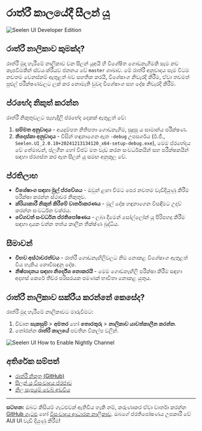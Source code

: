 # රාත්රී කාලයේදී සීලන් යූ

![Seelen UI Developer Edition](https://github.com/user-attachments/assets/76634b49-7b09-4ef2-9643-e93542309f5d)

## රාත්රී නාලිකාව කුමක්ද?

රාත්රී මුදා හැරීමේ නාලිකාව වන සීලන් යූඅයි හි විශේෂිත ගොඩනැගීමකි සෑම නව කැපවීමකින් ස්වයංක්රීයව ජනනය වේ
`master` ශාඛාව. මේ රාත්රී අනුවාදය සෑම විටම නවතම වෙනස්කම් ඇතුළත් බව සහතික කරයි, විශේෂාංග නිවැරදි
කිරීම, ඒවා තවමත් පුළුල් පරීක්ෂණවලට ලක් කර නොමැති වුවද විශේෂාංග සහ දෝෂ නිවැරදි කිරීම්.

## ප්රභේද නිකුත් කරන්න

රාත්රී නිකුතුවලට පැහැදිලි ප්රභේද දෙකක් ඇතුළත් වේ:

1. **සම්මත අනුවාදය** - අයදුම්පත නිතිපතා ගොඩනැගීම, සුදුසු ය සාමාන්ය පරීක්ෂණ.
2. **නිදොස්කා අනුවාදය** - විසින් හඳුනාගෙන ඇත `-debug` උපසර්ගය (ඊ.ජී.,
   `Seelen.UI_2.0.10+20241213134120_x64-setup-debug.exe`), මෙම ප්රභේදය වේ තේමාවන්,
   ප්ලගීන හෝ විජට් මත වැඩ කරන සංවර්ධකයින් සහ පරීක්ෂකයින් සඳහා ප්රශස්ත කර ඇත සීලන් යූ සමඟ අනුකූල වේ.

## ප්රතිලාභ

- **විශේෂාංග සඳහා මුල් ප්රවේශය** - ඔවුන් ළඟා වීමට පෙර නවතම වැඩිදියුණු කිරීම පරීක්ෂා කරන්න ස්ථාවර නිකුතුව.
- **ක්රියාකාරී නිකුත් කිරීමේ වාර්තාකරණය** - මුල් දෝෂ හඳුනාගෙන විසඳීමට උදව් කරන්න සංවර්ධන චක්රය.
- **වේගවත් සංවර්ධන ප්රතිපෝෂණය** - ලබා දීමෙන් සෝල්ලෝන් යූ පිරිපහදු කිරීම සඳහා දායක වන්න තත්ය කාලීන
  තීක්ෂ්ණ බුද්ධිය.

## සීමාවන්

- **විභව අස්ථාවරත්වය** - රාත්රී ගොඩනැඟිලිවලට නිම නොකළ විශේෂාංග ඇතුළත් විය හැකිය නොවිසඳුනු දෝෂ.
- **නිෂ්පාදනය සඳහා නිර්දේශ නොකරයි** - මෙම ගොඩනැඟිලි පරීක්ෂා කිරීම සඳහා අදහස් කෙරේ තීව්ර පරිසරයක
  පමණක් භාවිතා නොකළ යුතුය.

## රාත්රී නාලිකාව සක්රීය කරන්නේ කෙසේද?

රාත්රී මුදා හැරීමේ නාලිකාවට මාරුවීමට:

1. විවෘත **සැකසුම්** > **අමතර** හෝ **තොරතුරු** > **නාලිකාව යාවත්කාලීන කරන්න**.
2. තෝරන්න **රාත්රී කාලයේ** පවතින විකල්ප වලින්.

![Seelen UI How to Enable Nightly Channel](https://github.com/user-attachments/assets/ae88aeac-98cc-4424-a9e7-fb59740b694e)

## අතිරේක සම්පත්

- [රාත්රී නිකුතු (GitHub)](https://github.com/eythaann/Seelen-UI/releases/tag/nightly)
- [සීලන් යූ විසංවාදය ප්රජාව](https://discord.gg/ABfASx5ZAJ)
- [නිල සැපයුම් වෙබ් අඩවිය](https://seelen.io)

---

**සටහන:** ඔබට කිසියම් ගැටළුවක් ඇතිවිය හැකි නම්, කරුණාකර ඒවා වාර්තා කරන්න
[GitHub ගැටළු](https://github.com/eythaann/Seelen-UI/issues) හෝ
[විසංවාදය ආධාරක නාලිකාව](https://discord.gg/ABfASx5ZAJ). ඔබගේ ප්රතිපෝෂණය උපකාරී වේ AUI UI
වැඩි දියුණු කිරීම!

